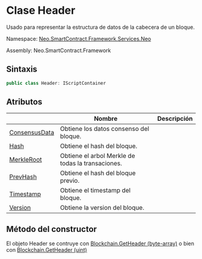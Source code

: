 # Clase Header

Usado para representar la estructura de datos de la cabecera de un bloque.

Namespace: [Neo.SmartContract.Framework.Services.Neo](../neo.md)

Assembly: Neo.SmartContract.Framework

## Sintaxis

```c#
public class Header: IScriptContainer
```

## Atributos

| | Nombre| Descripción |
| ---------------------------------------- | ------------------------------------ | -------- |
|[ConsensusData](Header/ConsensusData.md) | Obtiene los datos consenso del bloque.|
|[Hash](Header/ConsensusData.md) | Obtiene el hash del bloque.|
|[MerkleRoot](Header/MerkleRoot.md) | Obtiene el arbol Merkle de todas la transaciones. |
|[PrevHash](Header/PrevHash.md) | Obtiene el hash del bloque previo. |
|[Timestamp](Header/Timestamp.md) | Obtiene el timestamp del bloque. |
|[Version](Header/Version.md) | Obtiene la version del bloque. |


## Método del constructor

El objeto Header se contruye con [Blockchain.GetHeader (byte-array)](Blockchain/GetHeader.md) o bien con [Blockchain.GetHeader (uint)](Blockchain/GetHeader2.md)

